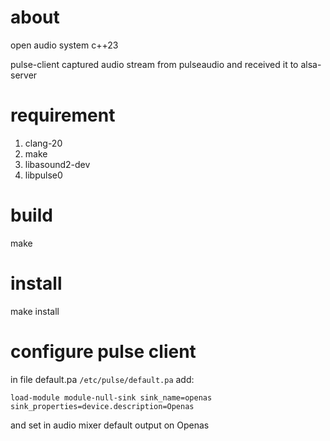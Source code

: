 # about

open audio system c++23

pulse-client captured audio stream from pulseaudio and received it to alsa-server

# requirement

1. clang-20
2. make
3. libasound2-dev
4. libpulse0

# build

make

# install

make install

# configure pulse client

in file default.pa `/etc/pulse/default.pa` add:

`
load-module module-null-sink sink_name=openas sink_properties=device.description=Openas
`

and set in audio mixer default output on Openas
